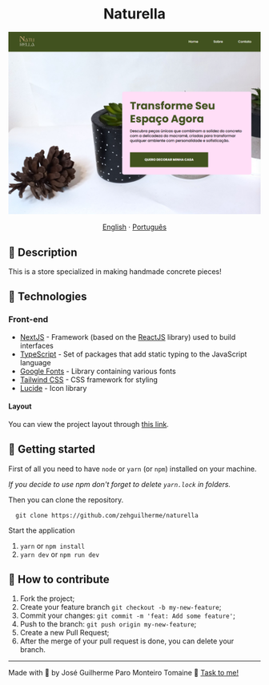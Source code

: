 <h1 align="center">
  Naturella
</h1>

![Home Page Screenshot](./.github/img/home.png)

<div align="center">
  <a href="README-en.md">English</a>
  ·
  <a href="README.md">Português</a>
</div>

## 💬 Description

This is a store specialized in making handmade concrete pieces!

## 🚀 Technologies

### Front-end

- [NextJS](https://nextjs.org/) - Framework (based on the [ReactJS](https://react.dev/) library) used to build interfaces
- [TypeScript](https://www.typescriptlang.org/) - Set of packages that add static typing to the JavaScript language
- [Google Fonts](https://fonts.google.com/) - Library containing various fonts
- [Tailwind CSS](https://tailwindcss.com/) - CSS framework for styling
- [Lucide](https://lucide.dev/) - Icon library

#### Layout

You can view the project layout through [this link](https://www.figma.com/design/1YqDYZNa15z2YPHJxY6s6T/Naturella?node-id=201-2&t=HC0upy9HMpmHU7Wa-1).

## 🚀 Getting started

First of all you need to have `node` or `yarn` (or `npm`) installed on your machine.

*If you decide to use npm don't forget to delete `yarn.lock` in folders.*

Then you can clone the repository.

```code
  git clone https://github.com/zehguilherme/naturella
```

Start the application

1. `yarn` or `npm install`
2. `yarn dev` or `npm run dev`

## 🤔 How to contribute

1. Fork the project;
2. Create your feature branch `git checkout -b my-new-feature`;
3. Commit your changes: `git commit -m 'feat: Add some feature'`;
4. Push to the branch: `git push origin my-new-feature`;
5. Create a new Pull Request;
6. After the merge of your pull request is done, you can delete your branch.

---

Made with 💟 by José Guilherme Paro Monteiro Tomaine 👋 [Task to me!](https://www.linkedin.com/in/josé-guilherme-paro-monteiro-tomaine/)
